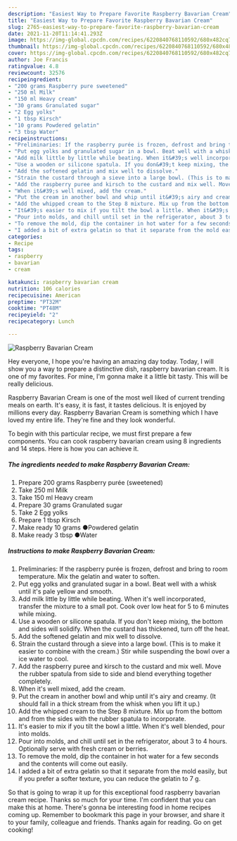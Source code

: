 ```yaml
---
description: "Easiest Way to Prepare Favorite Raspberry Bavarian Cream"
title: "Easiest Way to Prepare Favorite Raspberry Bavarian Cream"
slug: 2765-easiest-way-to-prepare-favorite-raspberry-bavarian-cream
date: 2021-11-20T11:14:41.293Z
image: https://img-global.cpcdn.com/recipes/6220840768110592/680x482cq70/raspberry-bavarian-cream-recipe-main-photo.jpg
thumbnail: https://img-global.cpcdn.com/recipes/6220840768110592/680x482cq70/raspberry-bavarian-cream-recipe-main-photo.jpg
cover: https://img-global.cpcdn.com/recipes/6220840768110592/680x482cq70/raspberry-bavarian-cream-recipe-main-photo.jpg
author: Joe Francis
ratingvalue: 4.8
reviewcount: 32576
recipeingredient:
- "200 grams Raspberry pure sweetened"
- "250 ml Milk"
- "150 ml Heavy cream"
- "30 grams Granulated sugar"
- "2 Egg yolks"
- "1 tbsp Kirsch"
- "10 grams Powdered gelatin"
- "3 tbsp Water"
recipeinstructions:
- "Preliminaries: If the raspberry purée is frozen, defrost and bring to room temperature. Mix the gelatin and water to soften."
- "Put egg yolks and granulated sugar in a bowl. Beat well with a whisk until it&#39;s pale yellow and smooth."
- "Add milk little by little while beating. When it&#39;s well incorporated, transfer the mixture to a small pot. Cook over low heat for 5 to 6 minutes while mixing."
- "Use a wooden or silicone spatula. If you don&#39;t keep mixing, the bottom and sides will solidify. When the custard has thickened, turn off the heat."
- "Add the softened gelatin and mix well to dissolve."
- "Strain the custard through a sieve into a large bowl. (This is to make it easier to combine with the cream.) Stir while suspending the bowl over a ice water to cool."
- "Add the raspberry puree and kirsch to the custard and mix well. Move the rubber spatula from side to side and blend everything together completely."
- "When it&#39;s well mixed, add the cream."
- "Put the cream in another bowl and whip until it&#39;s airy and creamy. (It should fall in a thick stream from the whisk when you lift it up.)"
- "Add the whipped cream to the Step 8 mixture. Mix up from the bottom and from the sides with the rubber spatula to incorporate."
- "It&#39;s easier to mix if you tilt the bowl a little. When it&#39;s well blended, pour into molds."
- "Pour into molds, and chill until set in the refrigerator, about 3 to 4 hours. Optionally serve with fresh cream or berries."
- "To remove the mold, dip the container in hot water for a few seconds and the contents will come out easily."
- "I added a bit of extra gelatin so that it separate from the mold easily, but if you prefer a softer texture, you can reduce the gelatin to 7 g."
categories:
- Recipe
tags:
- raspberry
- bavarian
- cream

katakunci: raspberry bavarian cream 
nutrition: 106 calories
recipecuisine: American
preptime: "PT32M"
cooktime: "PT48M"
recipeyield: "2"
recipecategory: Lunch

---
```



![Raspberry Bavarian Cream](https://img-global.cpcdn.com/recipes/6220840768110592/680x482cq70/raspberry-bavarian-cream-recipe-main-photo.jpg)

Hey everyone, I hope you're having an amazing day today. Today, I will show you a way to prepare a distinctive dish, raspberry bavarian cream. It is one of my favorites. For mine, I'm gonna make it a little bit tasty. This will be really delicious.

Raspberry Bavarian Cream is one of the most well liked of current trending meals on earth. It's easy, it is fast, it tastes delicious. It is enjoyed by millions every day. Raspberry Bavarian Cream is something which I have loved my entire life. They're fine and they look wonderful.




To begin with this particular recipe, we must first prepare a few components. You can cook raspberry bavarian cream using 8 ingredients and 14 steps. Here is how you can achieve it.

<!--inarticleads1-->

##### The ingredients needed to make Raspberry Bavarian Cream:

1. Prepare 200 grams Raspberry purée (sweetened)
1. Take 250 ml Milk
1. Take 150 ml Heavy cream
1. Prepare 30 grams Granulated sugar
1. Take 2 Egg yolks
1. Prepare 1 tbsp Kirsch
1. Make ready 10 grams ●Powdered gelatin
1. Make ready 3 tbsp ●Water




<!--inarticleads2-->

##### Instructions to make Raspberry Bavarian Cream:

1. Preliminaries: If the raspberry purée is frozen, defrost and bring to room temperature. Mix the gelatin and water to soften.
1. Put egg yolks and granulated sugar in a bowl. Beat well with a whisk until it&#39;s pale yellow and smooth.
1. Add milk little by little while beating. When it&#39;s well incorporated, transfer the mixture to a small pot. Cook over low heat for 5 to 6 minutes while mixing.
1. Use a wooden or silicone spatula. If you don&#39;t keep mixing, the bottom and sides will solidify. When the custard has thickened, turn off the heat.
1. Add the softened gelatin and mix well to dissolve.
1. Strain the custard through a sieve into a large bowl. (This is to make it easier to combine with the cream.) Stir while suspending the bowl over a ice water to cool.
1. Add the raspberry puree and kirsch to the custard and mix well. Move the rubber spatula from side to side and blend everything together completely.
1. When it&#39;s well mixed, add the cream.
1. Put the cream in another bowl and whip until it&#39;s airy and creamy. (It should fall in a thick stream from the whisk when you lift it up.)
1. Add the whipped cream to the Step 8 mixture. Mix up from the bottom and from the sides with the rubber spatula to incorporate.
1. It&#39;s easier to mix if you tilt the bowl a little. When it&#39;s well blended, pour into molds.
1. Pour into molds, and chill until set in the refrigerator, about 3 to 4 hours. Optionally serve with fresh cream or berries.
1. To remove the mold, dip the container in hot water for a few seconds and the contents will come out easily.
1. I added a bit of extra gelatin so that it separate from the mold easily, but if you prefer a softer texture, you can reduce the gelatin to 7 g.




So that is going to wrap it up for this exceptional food raspberry bavarian cream recipe. Thanks so much for your time. I'm confident that you can make this at home. There's gonna be interesting food in home recipes coming up. Remember to bookmark this page in your browser, and share it to your family, colleague and friends. Thanks again for reading. Go on get cooking!

